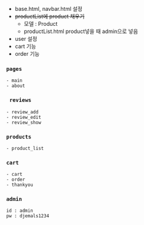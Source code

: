 - base.html, navbar.html 설정
- ~~productList에 product 채우기~~
    - 모델 : Product
    - productList.html product넣을 때 admin으로 넣음
-  user 설정
-  cart 기능
-  order 기능

### ```pages```
    - main
    - about

### ``` reviews```
    - review_add
    - review_edit
    - review_show

### ```products```
    - product_list

### ```cart```
    - cart
    - order
    - thankyou

### ```admin```
    id : admin
    pw : djemals1234